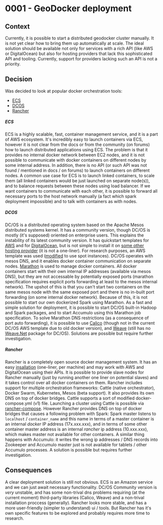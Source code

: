 0001 - GeoDocker deployment
===============================

Context
-------
Currently, it is possible to start a distributed geodocker cluster manually.
It is not yet clear how to bring them up automatically at scale.
The ideal solution should be available not only for services with a rich API (like AWS or DigitalOcean)
but also for hosting providers that lack this sophisticated API and tooling.
Currently, support for providers lacking such an API is not a priority.

Decision
--------
Was decided to look at popular docker orchestration tools:
  * [ECS](http://docs.aws.amazon.com/AmazonECS/latest/developerguide/Welcome.html)
  * [DCOS](http://dcos.io)
  * [Rancher](http://rancher.com)

##### ECS

ECS is a highly scalable, fast, container management service, and it is a part of AWS ecosystem.
It's incredibly easy to launch containers via ECS,
however it is not clear from the docs or from the community (on forums) how to launch distributed applications using ECS.
The problem is that it provides no internal docker network between EC2 nodes,
and it is not possible to communicate with docker containers on different nodes by some internal address.
In addition, there is no API (or such API was not found / mentioned in docs / on forums) to launch containers on different nodes.
A common use case for ECS is to launch linked containers,
to scale them (all linked containers would be just launched on separate node(s)),
and to balance requests between these nodes using load balancer.
If we want containers to communicate with each other, it is possible to forward all necessary ports to the host network manually
(a fact which spark deployment impossible) and to talk with containers as with nodes.

##### DCOS

DC/OS is a distributed operating system based on the Apache Mesos distributed systems kernel.
It has a community version, though DC/OS is mostly (it's supposed) oriented on enterprise users.
This explains the instability of its latest community version.
It has quickstart templates for  [AWS](https://mesosphere.com/amazon/) and for [DigitalOcean](https://docs.mesosphere.com/1.7/administration/installing/cloud/digitalocean/), but is not simple to install it on [some other hosting provider](https://dcos.io/docs/1.7/administration/installing/custom/) (it is not a one-liner).
For research purposes, an AWS template was used ([modified](https://gist.github.com/pomadchin/c898fb767ce4d8bb943c2794c565fa8c) to use spot instances).
DC/OS operates with mesos DNS, and it enables docker container communication on separate nodes.
[Marathon](https://mesosphere.github.io/marathon/) is used to manage docker containers.
All docker containers start with their own internal IP addresses (available via mesos DNS),
but they are not accessable by potentially exposed ports (marathon specification requires explicit ports forwarding at least to the mesos internal network).
The upshot of this is that you can't start two containers on the same mesos node with the same exposed port
and there is no in-built port forwarding (on some internal docker network).
Because of this, it is not possible to start our own dockerized Spark using Marathon.
As a fast and simple solution for deployment, it is possible to start DC/OS built-in Hadoop and Spark packages,
and to start Accumulo using this Marathon job specification.
To solve Marathon DNS restrictions (as a consequence of port auto forwarding),
it is possible to use [Calico](https://www.projectcalico.org/) (though not in the current DC/OS AWS template due to old docker version),
and [Weave](https://www.weave.works/) (still has no [Weave.Net](https://www.weave.works/products/weave-net/) package for DC/OS).
Solutions are possible but require further investigation.

##### Rancher

Rancher is a completely open source docker management system.
It has an easy [insallation](http://docs.rancher.com/rancher/latest/en/installing-rancher/installing-server/) (one-liner, per machine) and may work with AWS and DigitalOcean using their APIs.
It is possible to provide slave nodes for Rancher manually (just by running another one liner on potential slaves)
and it takes control over all docker containers on them.
Rancher includes support for multiple orchestration frameworks: Cattle (native orchestrator),
Docker Swarm, Kubernetes, Mesos (beta support).
It also provides its own DNS on top of docker bridges.
Cattle supports a sort of modified docker-compose.yml (v1) file. 
Launching a cluster using Cattle is possible via [rancher-compose](http://docs.rancher.com/rancher/v1.0/zh/rancher-compose/).
However Rancher provides DNS on top of docker bridges that causes a following problem with Spark:
Spark master listens to `localhost` / `container_name` and this name in terms of a master container is an internal _docker_ IP address (17x.xxx.xxx),
and in terms of some other container master address is an internal _rancher_ ip address (10.xxx.xxx),
which makes master not available for other containers.
A similar thing happens with Accumulo: it writes the wrong ip addresses / DNS records into Zookeeper and Accumulo master
just is not available for tablets / other Accumulo processes.
A solution is possible but requires further investigation.

Consequences
------------
A clear deployment solution is still not obvious.
ECS is an Amazon service and we can just await necessary functionality.
DC/OS Community version is _very_ unstable, and has some non-trival dns problems requiring (at the current moment) third-party libraries (Calico, Weave) and a non-trival installation proccess (generally).
Rancher looks more stable, and has a more user-friendly (simpler to understand) ui / tools.
But Rancher has it's own specific features to be explored and probably requires more time to research.
